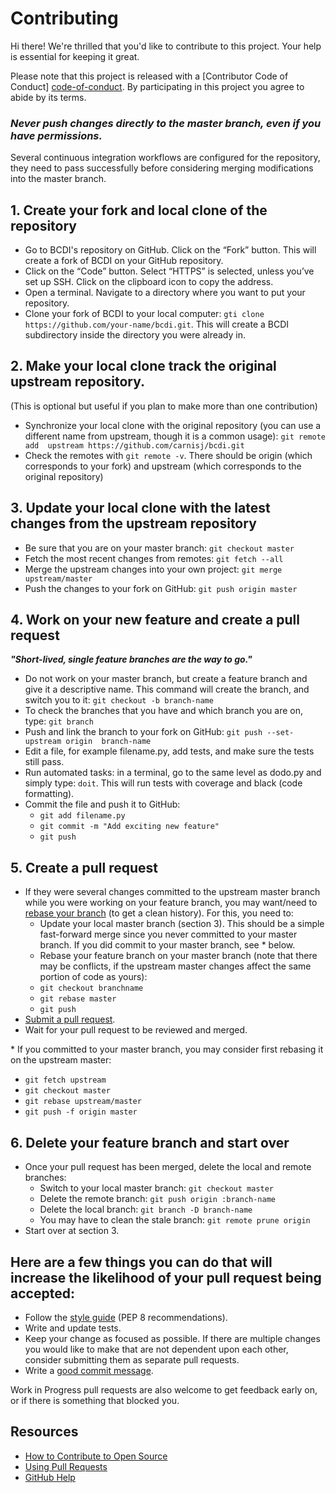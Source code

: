 # Contributing

Hi there! We're thrilled that you'd like to contribute to this project. Your help is 
essential for keeping it great.

Please note that this project is released with a [Contributor Code of Conduct]
[code-of-conduct]. By participating in this project you agree to abide by its terms.

### *Never push changes directly to the master branch, even if you have permissions.*

Several continuous integration workflows are configured for the repository, they 
need to pass successfully before considering merging modifications into the master 
branch.

## 1. Create your fork and local clone of the repository

- Go to BCDI's repository on GitHub. Click on the “Fork” button. This will create a 
   fork of BCDI on your GitHub repository.
- Click on the “Code” button. Select “HTTPS” is selected, unless you’ve set up SSH. 
   Click on the clipboard icon to copy the address.
- Open a terminal. Navigate to a directory where you want to put your repository.
- Clone your fork of BCDI to your local computer: `gti clone https://github.com/your-name/bcdi.git`.
  This will create a BCDI subdirectory inside the directory you were already in.
  
## 2. Make your local clone track the original upstream repository.

(This is optional but useful if you plan to make more than one contribution)

- Synchronize your local clone with the original repository (you can use a 
   different name from upstream, though it is a common usage): `git remote add 
   upstream https://github.com/carnisj/bcdi.git`
- Check the remotes with `git remote -v`. There should be origin (which corresponds 
   to your fork) and upstream (which corresponds to the original repository)
  
## 3. Update your local clone with the latest changes from the upstream repository

- Be sure that you are on your master branch: `git checkout master`
- Fetch the most recent changes from remotes: `git fetch --all`
- Merge the upstream changes into your own project: `git merge upstream/master` 
- Push the changes to your fork on GitHub: `git push origin master`

## 4. Work on your new feature and create a pull request

***"Short-lived, single feature branches are the way to go."***

- Do not work on your master branch, but create a feature branch and give it a 
  descriptive name. This command will create the branch, and switch you to it:
  `git checkout -b branch-name`
- To check the branches that you have and which branch you are on, type: `git branch`
- Push and link the branch to your fork on GitHub: `git push --set-upstream origin 
   branch-name`
- Edit a file, for example filename.py, add tests, and make sure the tests still pass.
- Run automated tasks: in a terminal, go to the same level as dodo.py and simply 
  type: `doit`. This will run tests with coverage and black (code formatting).
- Commit the file and push it to GitHub:
   - `git add filename.py`
   - `git commit -m "Add exciting new feature"`
   - `git push`
   
## 5. Create a pull request

- If they were several changes committed to the upstream master branch while you 
  were working on your feature branch, you may want/need to [rebase your branch][rb] 
  (to get a clean history). For this, you need to:
  - Update your local master branch (section 3). This should be a simple 
    fast-forward merge since you never committed to your master branch. If you did 
    commit to your master branch, see * below.
  - Rebase your feature branch on your master branch (note that there may be 
    conflicts, if the upstream master changes affect the same portion of code as 
    yours):
   - `git checkout branchname`
   - `git rebase master`
   - `git push`
- [Submit a pull request][pr].
- Wait for your pull request to be reviewed and merged.
  
\* If you committed to your master branch, you may consider first rebasing it on the 
upstream master: 
 - `git fetch upstream`
 - `git checkout master`
 - `git rebase upstream/master`
 - `git push -f origin master`

## 6. Delete your feature branch and start over

- Once your pull request has been merged, delete the local and remote branches:
  - Switch to your local master branch: `git checkout master`
  - Delete the remote branch: `git push origin :branch-name`
  - Delete the local branch: `git branch -D branch-name`
  - You may have to clean the stale branch: `git remote prune origin`
- Start over at section 3.

## Here are a few things you can do that will increase the likelihood of your pull request being accepted:

- Follow the [style guide][style] (PEP 8 recommendations).
- Write and update tests.
- Keep your change as focused as possible. If there are multiple changes you would 
  like to make that are not dependent upon each other, consider submitting them as 
  separate pull requests.
- Write a [good commit message][gcm].

Work in Progress pull requests are also welcome to get feedback early on, or if 
there is something that blocked you.

## Resources

- [How to Contribute to Open Source](https://opensource.guide/how-to-contribute/)
- [Using Pull Requests](https://help.github.com/articles/about-pull-requests/)
- [GitHub Help](https://help.github.com)

[rb]: https://git-scm.com/book/en/v2/Git-Branching-Rebasing
[pr]: https://docs.github.com/en/github/collaborating-with-pull-requests/
[style]: https://www.python.org/dev/peps/pep-0008/
[blck]: https://pypi.org/project/black/
[gcm]: http://tbaggery.com/2008/04/19/a-note-about-git-commit-messages.html
[code-of-conduct]: CODE_OF_CONDUCT.md
